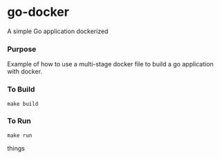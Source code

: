 # go-docker
A simple Go application dockerized

### Purpose

Example of how to use a multi-stage docker file to build a go application with docker.

### To Build 

`make build`

### To Run 

`make run`


things